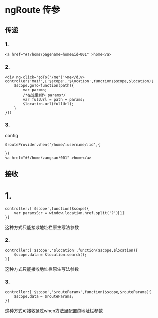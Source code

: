 # ngRoute 传参

## 传递

### 1.

    <a href="#!/home?pagename=home&id=001" >home</a>
### 2.

    <div ng-click='goTo("/me")'>me</div>
    controller('main',['$scope','$location',function($scope,$location){
        $scope.goTo=function(path){
            var params;
            /*在这里制作 params*/
            var fullUrl = path + params;
            $location.url(fullUrl);
        }
    }])
### 3.

config

    $routeProvider.when('/home/:username/:id',{

    })
    <a href="#!/home/zangsan/001" >home</a>
## 接收

# 1.

    controller:['$scope',function($scope){
        var paramsStr = window.location.href.split('?')[1] 
    }]

这种方式只能接收地址栏原生写法参数

### 2.

    controller:['$scope','$location',function($scope,$location){
        $scope.data = $location.search();
    }]

这种方式只能接收地址栏原生写法参数

### 3.

    controller:['$scope','$routeParams',function($scope,$routeParams){
        $scope.data = $routeParams;
    }]
    
这种方式可接收通过when方法里配置的地址栏参数